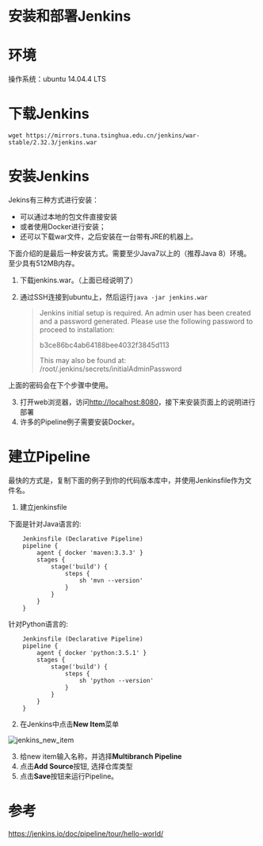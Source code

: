 ﻿安装和部署Jenkins
===================
# 环境
操作系统：ubuntu 14.04.4 LTS

# 下载Jenkins
```
wget https://mirrors.tuna.tsinghua.edu.cn/jenkins/war-stable/2.32.3/jenkins.war
```

# 安装Jenkins
Jekins有三种方式进行安装：
- 可以通过本地的包文件直接安装
- 或者使用Docker进行安装；
- 还可以下载war文件，之后安装在一台带有JRE的机器上。

下面介绍的是最后一种安装方式。需要至少Java7以上的（推荐Java 8）环境。
至少具有512MB内存。
1. 下载jenkins.war。（上面已经说明了）
2. 通过SSH连接到ubuntu上，然后运行`java -jar jenkins.war`

    >Jenkins initial setup is required. An admin user has been created and a password generated.
    >Please use the following password to proceed to installation:
    >
    >b3ce86bc4ab64188bee4032f3845d113
    >
    >This may also be found at: /root/.jenkins/secrets/initialAdminPassword

上面的密码会在下个步骤中使用。

3. 打开web浏览器，访问<http://localhost:8080>，接下来安装页面上的说明进行部署
4. 许多的Pipeline例子需要安装Docker。

# 建立Pipeline
最快的方式是，复制下面的例子到你的代码版本库中，并使用Jenkinsfile作为文件名。
1. 建立jenkinsfile

下面是针对Java语言的:
```
    Jenkinsfile (Declarative Pipeline)
    pipeline {
        agent { docker 'maven:3.3.3' }
        stages {
            stage('build') {
                steps {
                    sh 'mvn --version'
                }
            }
        }
    }
```

针对Python语言的:    
```
    Jenkinsfile (Declarative Pipeline)
    pipeline {
        agent { docker 'python:3.5.1' }
        stages {
            stage('build') {
                steps {
                    sh 'python --version'
                }
            }
        }
    }
```

2. 在Jenkins中点击**New Item**菜单

![jenkins_new_item](https://jenkins.io/doc/book/resources/pipeline/new-item-selection.png)

3. 给new item输入名称，并选择**Multibranch Pipeline**
4. 点击**Add Source**按钮, 选择仓库类型
5. 点击**Save**按钮来运行Pipeline。

# 参考

https://jenkins.io/doc/pipeline/tour/hello-world/
